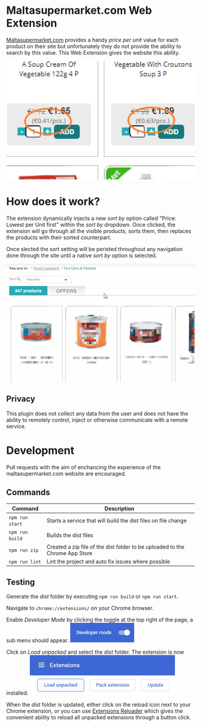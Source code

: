 # Maltasupermarket.com Web Extension	

[Maltasupermarket.com](https://www.maltasupermarket.com) provides a handy *price per unit* value for each product on their site but unfortunately they do not provide the ability to search by this value. This Web Extension gives the website this ability.

![price per unit values](assets/Price%20per%20Unit%20640x400.jpg)

# How does it work?

The extension dynamically injects a new *sort by* option called "Price: Lowest per Unit first" within the *sort by* dropdown. Once clicked, the extension will go through all the visible products, sorts them, then replaces the products with their sorted counterpart.

Once slected the sort setting will be peristed throughout any navigation done through the site until a native *sort by* option is selected.

![dropdown demo](assets/Sort%20By%20Dropdown%20-%20Demo.gif)

## Privacy

This plugin does not collect any data from the user and does not have the ability to remotely control, inject or otherwise communicate with a remote service.

# Development

Pull requests with the aim of enchancing the experience of the maltasupermarket.com website are encouraged.

## Commands

|Command         |Description                                                                  |
|----------------|-----------------------------------------------------------------------------|
|`npm run start` |Starts a service that will build the dist files on file change               |
|`npm run build` |Builds the dist files                                                        |
|`npm run zip`   |Created a zip file of the dist folder to be uploaded to the Chrome App Store |
|`npm run lint`  |Lint the project and auto fix issues where possible                          |

## Testing

Generate the *dist* folder by executing `npm run build` or `npm run start`.

Navigate to `chrome://extensions/` on your Chrome browser.

Enable *Developer Mode* by clicking the toggle at the top right of the page, a sub menu should appear.
![enable developer mode](assets/Chrome%20extensions%20developer%20mode.jpg)

Click on *Load unpacked* and select the *dist* folder. The extension is now installed.
![click load unpacked](assets/Chrome%20extensions%20-%20load%20unpacked.jpg)

When the *dist* folder is updated, either click on the reload icon next to your Chrome extension, or you can use [Extensions Reloader](https://chrome.google.com/webstore/detail/extensions-reloader/fimgfedafeadlieiabdeeaodndnlbhid) which gives the convenient ability to reload all unpacked extensions through a button click.